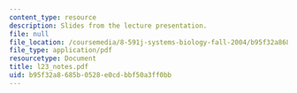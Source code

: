 ```yaml
---
content_type: resource
description: Slides from the lecture presentation.
file: null
file_location: /coursemedia/8-591j-systems-biology-fall-2004/b95f32a8685b0528e0cdbbf50a3ff0bb_l23_notes.pdf
file_type: application/pdf
resourcetype: Document
title: l23_notes.pdf
uid: b95f32a8-685b-0528-e0cd-bbf50a3ff0bb
---
```

